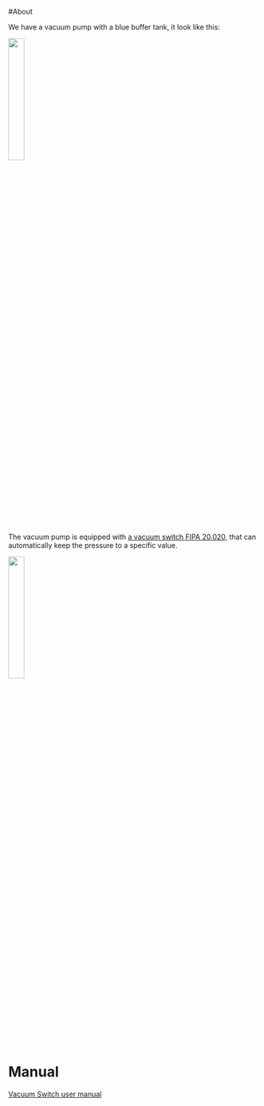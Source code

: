 #About

We have a vacuum pump with a blue buffer tank, it look like this:

<img src="https://github.com/tudelft/mavlab/raw/master/photos/equipment/vacuumpump.jpg" width="25%" />

The vacuum pump is equipped with [a vacuum switch ​FIPA 20.020](http://www.fipa.com/en_GB/products/211099-vacuum-switches), that can automatically keep the pressure to a specific value.

<img src="../../blob/master/photos/equipment/vakuumschalter.jpg" width="25%" />


# Manual

[Vacuum Switch user manual](../../blob/master/pdf/equipment/Manual_Vakuumschalter_20.020.pdf)




